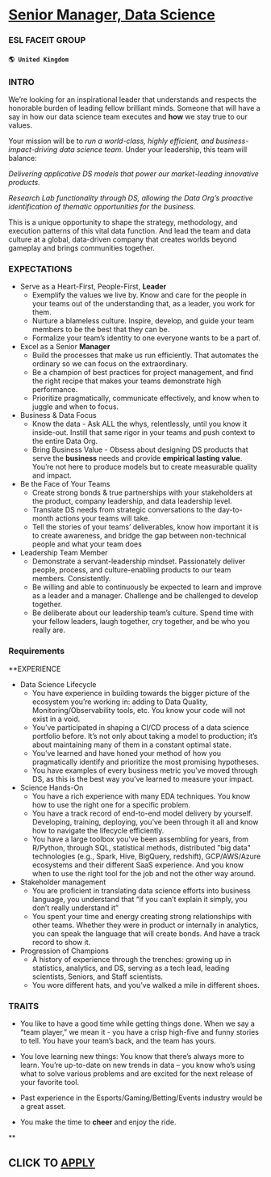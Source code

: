 # [Senior Manager, Data Science](https://www.remotewlb.com/apply/senior-manager-data-science)  
### ESL FACEIT GROUP  
#### `🌎 United Kingdom`  

### INTRO

We’re looking for an inspirational leader that understands and respects the honorable burden of leading fellow brilliant minds. Someone that will have a say in how our data science team executes and **how** we stay true to our values.

Your mission will be to _run a world-class, highly efficient, and business-impact-driving data science team._ Under your leadership, this team will balance:

 _Delivering applicative DS models that power our market-leading innovative products._

 _Research Lab functionality through DS, allowing the Data Org’s proactive identification of thematic opportunities for the business._

This is a unique opportunity to shape the strategy, methodology, and execution patterns of this vital data function. And lead the team and data culture at a global, data-driven company that creates worlds beyond gameplay and brings communities together.

### EXPECTATIONS

  * Serve as a Heart-First, People-First, **Leader**
    * Exemplify the values we live by. Know and care for the people in your teams out of the understanding that, as a leader, you work for them.
    * Nurture a blameless culture. Inspire, develop, and guide your team members to be the best that they can be.
    * Formalize your team’s identity to one everyone wants to be a part of. 
  * Excel as a Senior **Manager**
    * Build the processes that make us run efficiently. That automates the ordinary so we can focus on the extraordinary.
    * Be a champion of best practices for project management, and find the right recipe that makes your teams demonstrate high performance.
    * Prioritize pragmatically, communicate effectively, and know when to juggle and when to focus.
  * Business & Data Focus
    * Know the data - Ask ALL the whys, relentlessly, until you know it inside-out. Instill that same rigor in your teams and push context to the entire Data Org.
    * Bring Business Value - Obsess about designing DS products that serve the **business** needs and provide **empirical lasting value**. You’re not here to produce models but to create measurable quality and impact.
  * Be the Face of Your Teams
    * Create strong bonds & true partnerships with your stakeholders at the product, company leadership, and data leadership level. 
    * Translate DS needs from strategic conversations to the day-to-month actions your teams will take.
    * Tell the stories of your teams’ deliverables, know how important it is to create awareness, and bridge the gap between non-technical people and what your team does
  * Leadership Team Member
    * Demonstrate a servant-leadership mindset. Passionately deliver people, process, and culture-enabling products to our team members. Consistently.
    * Be willing and able to continuously be expected to learn and improve as a leader and a manager. Challenge and be challenged to develop together.
    * Be deliberate about our leadership team’s culture. Spend time with your fellow leaders, laugh together, cry together, and be who you really are.

### Requirements

 **EXPERIENCE

  * Data Science Lifecycle
    * You have experience in building towards the bigger picture of the ecosystem you’re working in: adding to Data Quality, Monitoring/Observability tools, etc. You know your code will not exist in a void.
    * You’ve participated in shaping a CI/CD process of a data science portfolio before. It’s not only about taking a model to production; it’s about maintaining many of them in a constant optimal state.
    * You’ve learned and have honed your method of how you pragmatically identify and prioritize the most promising hypotheses.
    * You have examples of every business metric you’ve moved through DS, as this is the best way you’ve learned to measure your impact.
  * Science Hands-On
    * You have a rich experience with many EDA techniques. You know how to use the right one for a specific problem.
    * You have a track record of end-to-end model delivery by yourself. Developing, training, deploying, you’ve been through it all and know how to navigate the lifecycle efficiently. 
    * You have a large toolbox you’ve been assembling for years, from R/Python, through SQL, statistical methods, distributed "big data" technologies (e.g., Spark, Hive, BigQuery, redshift), GCP/AWS/Azure ecosystems and their different SaaS experience. And you know when to use the right tool for the job and not the other way around.
  * Stakeholder management
    * You are proficient in translating data science efforts into business language, you understand that “if you can’t explain it simply, you don’t really understand it”
    * You spent your time and energy creating strong relationships with other teams. Whether they were in product or internally in analytics, you can speak the language that will create bonds. And have a track record to show it.
  * Progression of Champions
    * A history of experience through the trenches: growing up in statistics, analytics, and DS, serving as a tech lead, leading scientists, Seniors, and Staff scientists. 
    * You wore different hats, and you’ve walked a mile in different shoes.

### TRAITS

  * You like to have a good time while getting things done. When we say a “team player,” we mean it - you have a crisp high-five and funny stories to tell. You have your team’s back, and the team has yours.
  * You love learning new things: You know that there’s always more to learn. You’re up-to-date on new trends in data – you know who’s using what to solve various problems and are excited for the next release of your favorite tool. 

  * Past experience in the Esports/Gaming/Betting/Events industry would be a great asset.
  * You make the time to **cheer** and enjoy the ride.

**

  
## CLICK TO [APPLY](https://www.remotewlb.com/apply/senior-manager-data-science)


